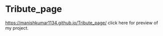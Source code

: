 # Tribute_page
  https://manishkumar1134.github.io/Tribute_page/ click here for preview of my project.
  
